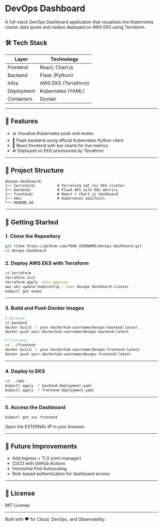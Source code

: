 # DevOps Dashboard

A full-stack DevOps Dashboard application that visualizes live Kubernetes cluster data (pods and nodes) deployed on AWS EKS using Terraform.

## 🛠️ Tech Stack

| Layer      | Technology           |
|------------|----------------------|
| Frontend   | React, Chart.js      |
| Backend    | Flask (Python)       |
| Infra      | AWS EKS (Terraform)  |
| Deployment | Kubernetes (YAML)    |
| Containers | Docker               |

---

## 📸 Features

- 📊 Visualize Kubernetes pods and nodes
- 📡 Flask backend using official Kubernetes Python client
- 🎨 React frontend with bar charts for live metrics
- ⚙️ Deployed on EKS provisioned by Terraform

---

## 📁 Project Structure

```
devops-dashboard/
├── terraform/          # Terraform IaC for EKS cluster
├── backend/            # Flask API with K8s metrics
├── frontend/           # React + Chart.js dashboard
├── k8s/                # Kubernetes manifests
└── README.md
```

---

## 🚀 Getting Started

### 1. Clone the Repository
```bash
git clone https://github.com/YOUR_USERNAME/devops-dashboard.git
cd devops-dashboard
```

### 2. Deploy AWS EKS with Terraform
```bash
cd terraform
terraform init
terraform apply -auto-approve
aws eks update-kubeconfig --name devops-dashboard-cluster
kubectl get nodes
```

---

### 3. Build and Push Docker Images
```bash
# Backend
cd backend
docker build -t your-dockerhub-username/devops-backend:latest .
docker push your-dockerhub-username/devops-backend:latest

# Frontend
cd ../frontend
docker build -t your-dockerhub-username/devops-frontend:latest .
docker push your-dockerhub-username/devops-frontend:latest
```

---

### 4. Deploy to EKS
```bash
cd ../k8s
kubectl apply -f backend-deployment.yaml
kubectl apply -f frontend-deployment.yaml
```

---

### 5. Access the Dashboard

```bash
kubectl get svc frontend
```

Open the EXTERNAL-IP in your browser.

---

## 📌 Future Improvements

- Add Ingress + TLS (cert-manager)
- CI/CD with GitHub Actions
- Horizontal Pod Autoscaling
- Role-based authentication for dashboard access

---

## 📃 License

MIT License

---

Built with ❤️ for Cloud, DevOps, and Observability.

